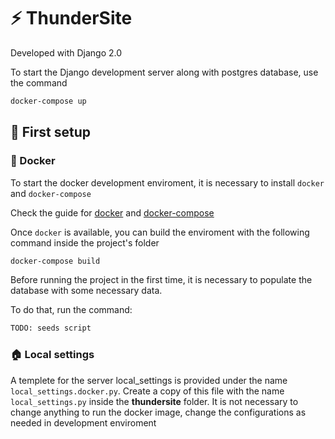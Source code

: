 # ⚡ ThunderSite

Developed with Django 2.0

To start the Django development server along with postgres database, use the command

```sh
docker-compose up
```

## 🎈 First setup

### 🐋 Docker

To start the docker development enviroment, it is necessary to install ```docker``` and ```docker-compose```

Check the guide for [docker](https://docs.docker.com/engine/install/ubuntu/) and [docker-compose](https://docs.docker.com/compose/install/)

Once ```docker``` is available, you can build the enviroment with the following command inside the project's folder

```sh
docker-compose build
```

Before running the project in the first time, it is necessary to populate the database with some necessary data.

To do that, run the command:

```sh
TODO: seeds script
```

### 🏠 Local settings

A templete for the server local_settings is provided under the name ```local_settings.docker.py```. Create a copy of this file with the name ```local_settings.py``` inside the **thundersite** folder. It is not necessary to change anything to run the docker image, change the configurations as needed in development enviroment
